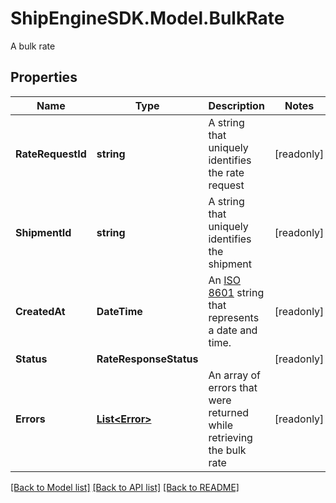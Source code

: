 # ShipEngineSDK.Model.BulkRate
A bulk rate

## Properties

Name | Type | Description | Notes
------------ | ------------- | ------------- | -------------
**RateRequestId** | **string** | A string that uniquely identifies the rate request | [readonly] 
**ShipmentId** | **string** | A string that uniquely identifies the shipment | [readonly] 
**CreatedAt** | **DateTime** | An [ISO 8601](https://en.wikipedia.org/wiki/ISO_8601) string that represents a date and time.  | [readonly] 
**Status** | **RateResponseStatus** |  | [readonly] 
**Errors** | [**List&lt;Error&gt;**](Error.md) | An array of errors that were returned while retrieving the bulk rate | [readonly] 

[[Back to Model list]](../README.md#documentation-for-models) [[Back to API list]](../README.md#documentation-for-api-endpoints) [[Back to README]](../README.md)

